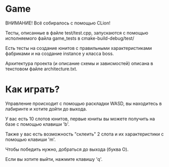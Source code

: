 # Game

ВНИМАНИЕ! Всё собиралось с помощью CLion!

Тесты, описанные в файле test/test.cpp, 
запускаются с помощью исполняемого файла game_tests в cmake-build-debug/test/

Есть тесты на создание юнитов с правильными 
характеристиками фабриками и на создание instance у класса boss.

Архитектура проекта (и описание схемы и зависмостей) описана в текстовом файле architecture.txt.

# Как играть?

Управление происходит с помощью раскладки WASD, вы находитесь в лабиринте и хотите дойти до выхода.

У вас есть 10 слотов юнитов, первые юниты вы можете получить на базе с помощью клавиши 'b'.

Также у вас есть возможность "склеить" 2 слота и их характеристики с помощью клавиши 'm'.

Чтобы победить нужно, добраться до выхода (буква O).

Если вы хотите выйти, нажмите клавишу 'q'.